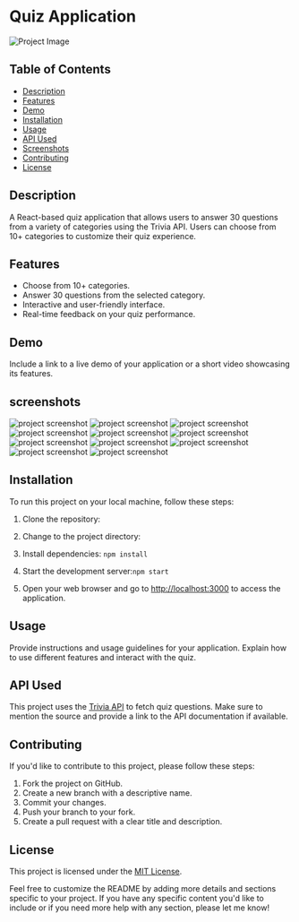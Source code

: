 # Quiz Application

![Project Image](project-image.png) <!-- Replace "project-image.png" with your image URL -->

## Table of Contents
- [Description](#description)
- [Features](#features)
- [Demo](#demo)
- [Installation](#installation)
- [Usage](#usage)
- [API Used](#api-used)
- [Screenshots](#screenshots)
- [Contributing](#contributing)
- [License](#license)

## Description
A React-based quiz application that allows users to answer 30 questions from a variety of categories using the Trivia API. Users can choose from 10+ categories to customize their quiz experience.

## Features
- Choose from 10+ categories.
- Answer 30 questions from the selected category.
- Interactive and user-friendly interface.
- Real-time feedback on your quiz performance.

## Demo
Include a link to a live demo of your application or a short video showcasing its features.
## screenshots
![project screenshot](./src/sc/sc1.png)
![project screenshot](./src/sc/sc2.png)
![project screenshot](./src/sc/sc3.png)
![project screenshot](./src/sc/sc4.png)
![project screenshot](./src/sc/sc5.png)
![project screenshot](./src/sc/sc6.png)
![project screenshot](./src/sc/sc7.png)
![project screenshot](./src/sc/sc8.png)
![project screenshot](./src/sc/sc9.png)
![project screenshot](./src/sc/sc10.png)
![project screenshot](./src/sc/sc11.png)
## Installation
To run this project on your local machine, follow these steps:

1. Clone the repository:
2. Change to the project directory:
3. Install dependencies: `npm install`
4. Start the development server:`npm start`


5. Open your web browser and go to [http://localhost:3000](http://localhost:3000) to access the application.

## Usage
Provide instructions and usage guidelines for your application. Explain how to use different features and interact with the quiz.

## API Used
This project uses the [Trivia API](link-to-api) to fetch quiz questions. Make sure to mention the source and provide a link to the API documentation if available.



## Contributing
If you'd like to contribute to this project, please follow these steps:

1. Fork the project on GitHub.
2. Create a new branch with a descriptive name.
3. Commit your changes.
4. Push your branch to your fork.
5. Create a pull request with a clear title and description.

## License
This project is licensed under the [MIT License](LICENSE.md).

Feel free to customize the README by adding more details and sections specific to your project. If you have any specific content you'd like to include or if you need more help with any section, please let me know!

  